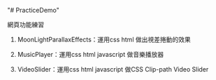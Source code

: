 "# PracticeDemo" 

網頁功能練習

1. MoonLightParallaxEffects：運用css html 做出視差捲動的效果

2. MusicPlayer：運用css html javascript 做音樂播放器

3. VideoSlider：運用css html javascript 做CSS Clip-path Video Slider
